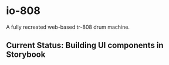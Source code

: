 # io-808

A fully recreated web-based tr-808 drum machine.

## Current Status: Building UI components in Storybook